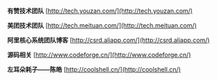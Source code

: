 **有赞技术团队**	[http://tech.youzan.com/](http://tech.youzan.com/)

**美团技术团队**	[http://tech.meituan.com/](http://tech.meituan.com/)

**阿里核心系统团队博客**		[http://csrd.aliapp.com/](http://csrd.aliapp.com/)

**源码相关**		[http://www.codeforge.cn/](http://www.codeforge.cn/)

**左耳朵耗子——陈皓**		[http://coolshell.cn/](http://coolshell.cn/)